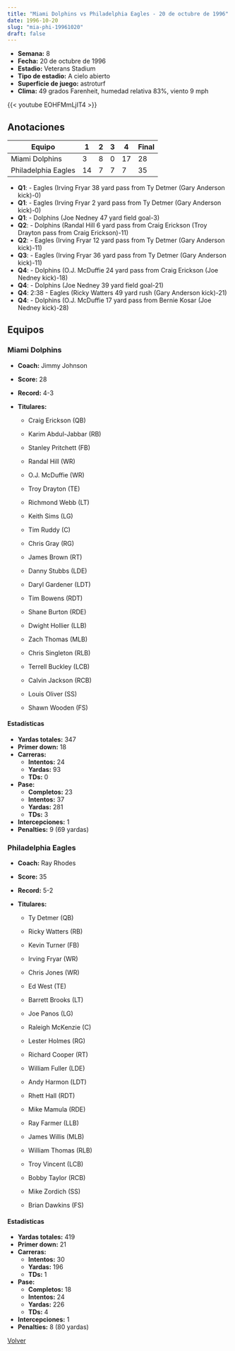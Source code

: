 ```yaml
---
title: "Miami Dolphins vs Philadelphia Eagles - 20 de octubre de 1996"
date: 1996-10-20
slug: "mia-phi-19961020"
draft: false
---
```


- **Semana:** 8
- **Fecha:** 20 de octubre de 1996
- **Estadio:** Veterans Stadium
- **Tipo de estadio:** A cielo abierto
- **Superficie de juego:** astroturf
- **Clima:** 49 grados Farenheit, humedad relativa 83%, viento 9 mph


{{< youtube EOHFMmLjIT4 >}}


## Anotaciones
| Equipo | 1 | 2 | 3 | 4 | Final |
|--------|---|---|---|---|-------|
| Miami Dolphins  | 3 | 8 | 0 | 17  | 28 |
| Philadelphia Eagles  | 14 | 7 | 7 | 7  | 35 |
- **Q1**:  - Eagles (Irving Fryar 38 yard pass from Ty Detmer (Gary Anderson kick)-0)
- **Q1**:  - Eagles (Irving Fryar 2 yard pass from Ty Detmer (Gary Anderson kick)-0)
- **Q1**:  - Dolphins (Joe Nedney 47 yard field goal-3)
- **Q2**:  - Dolphins (Randal Hill 6 yard pass from Craig Erickson (Troy Drayton pass from Craig Erickson)-11)
- **Q2**:  - Eagles (Irving Fryar 12 yard pass from Ty Detmer (Gary Anderson kick)-11)
- **Q3**:  - Eagles (Irving Fryar 36 yard pass from Ty Detmer (Gary Anderson kick)-11)
- **Q4**:  - Dolphins (O.J. McDuffie 24 yard pass from Craig Erickson (Joe Nedney kick)-18)
- **Q4**:  - Dolphins (Joe Nedney 39 yard field goal-21)
- **Q4**: 2:38 - Eagles (Ricky Watters 49 yard rush (Gary Anderson kick)-21)
- **Q4**:  - Dolphins (O.J. McDuffie 17 yard pass from Bernie Kosar (Joe Nedney kick)-28)


## Equipos


### Miami Dolphins
* **Coach:** Jimmy Johnson
* **Score:** 28
* **Record:** 4-3
* **Titulares:** 

  * Craig Erickson (QB) 

  * Karim Abdul-Jabbar (RB) 

  * Stanley Pritchett (FB) 

  * Randal Hill (WR) 

  * O.J. McDuffie (WR) 

  * Troy Drayton (TE) 

  * Richmond Webb (LT) 

  * Keith Sims (LG) 

  * Tim Ruddy (C) 

  * Chris Gray (RG) 

  * James Brown (RT) 

  * Danny Stubbs (LDE) 

  * Daryl Gardener (LDT) 

  * Tim Bowens (RDT) 

  * Shane Burton (RDE) 

  * Dwight Hollier (LLB) 

  * Zach Thomas (MLB) 

  * Chris Singleton (RLB) 

  * Terrell Buckley (LCB) 

  * Calvin Jackson (RCB) 

  * Louis Oliver (SS) 

  * Shawn Wooden (FS) 

#### Estadísticas
* **Yardas totales:** 347
* **Primer down:** 18
* **Carreras:**
  * **Intentos:** 24
  * **Yardas:** 93
  * **TDs:** 0
* **Pase:**
  * **Completos:** 23
  * **Intentos:** 37
  * **Yardas:** 281
  * **TDs:** 3
* **Intercepciones:** 1
* **Penalties:** 9 (69 yardas)

### Philadelphia Eagles
* **Coach:** Ray Rhodes
* **Score:** 35
* **Record:** 5-2
* **Titulares:** 

  * Ty Detmer (QB) 

  * Ricky Watters (RB) 

  * Kevin Turner (FB) 

  * Irving Fryar (WR) 

  * Chris Jones (WR) 

  * Ed West (TE) 

  * Barrett Brooks (LT) 

  * Joe Panos (LG) 

  * Raleigh McKenzie (C) 

  * Lester Holmes (RG) 

  * Richard Cooper (RT) 

  * William Fuller (LDE) 

  * Andy Harmon (LDT) 

  * Rhett Hall (RDT) 

  * Mike Mamula (RDE) 

  * Ray Farmer (LLB) 

  * James Willis (MLB) 

  * William Thomas (RLB) 

  * Troy Vincent (LCB) 

  * Bobby Taylor (RCB) 

  * Mike Zordich (SS) 

  * Brian Dawkins (FS) 

#### Estadísticas
* **Yardas totales:** 419
* **Primer down:** 21
* **Carreras:**
  * **Intentos:** 30
  * **Yardas:** 196
  * **TDs:** 1
* **Pase:**
  * **Completos:** 18
  * **Intentos:** 24
  * **Yardas:** 226
  * **TDs:** 4
* **Intercepciones:** 1
* **Penalties:** 8 (80 yardas)


[Volver](/historia/1996)
